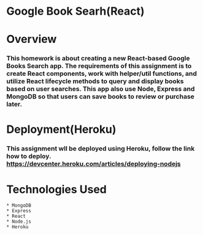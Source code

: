 # Google Book Searh(React)

# Overview

 ### This homework is about creating a new React-based Google Books Search app. The requirements of this assignment is  to create React components, work with helper/util functions, and utilize React lifecycle methods to query and display books based on user searches. This app also use Node, Express and MongoDB so that users can save books to review or purchase later.

# Deployment(Heroku)

### This assignment wll be deployed using Heroku, follow the link how to deploy. https://devcenter.heroku.com/articles/deploying-nodejs


# Technologies Used

    * MongoDB
    * Express
    * React
    * Node.js
    * Heroku

